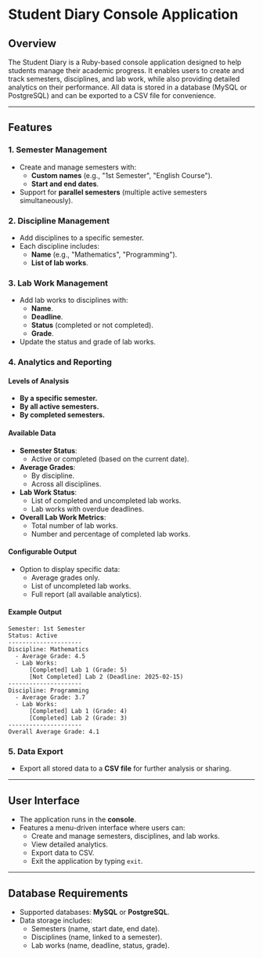 # Student Diary Console Application

## Overview
The Student Diary is a Ruby-based console application designed to help students manage their academic progress. It enables users to create and track semesters, disciplines, and lab work, while also providing detailed analytics on their performance. All data is stored in a database (MySQL or PostgreSQL) and can be exported to a CSV file for convenience.

---

## Features

### 1. **Semester Management**
- Create and manage semesters with:
    - **Custom names** (e.g., "1st Semester", "English Course").
    - **Start and end dates**.
- Support for **parallel semesters** (multiple active semesters simultaneously).

### 2. **Discipline Management**
- Add disciplines to a specific semester.
- Each discipline includes:
    - **Name** (e.g., "Mathematics", "Programming").
    - **List of lab works**.

### 3. **Lab Work Management**
- Add lab works to disciplines with:
    - **Name**.
    - **Deadline**.
    - **Status** (completed or not completed).
    - **Grade**.
- Update the status and grade of lab works.

### 4. **Analytics and Reporting**
#### Levels of Analysis
- **By a specific semester.**
- **By all active semesters.**
- **By completed semesters.**

#### Available Data
- **Semester Status**:
    - Active or completed (based on the current date).
- **Average Grades**:
    - By discipline.
    - Across all disciplines.
- **Lab Work Status**:
    - List of completed and uncompleted lab works.
    - Lab works with overdue deadlines.
- **Overall Lab Work Metrics**:
    - Total number of lab works.
    - Number and percentage of completed lab works.

#### Configurable Output
- Option to display specific data:
    - Average grades only.
    - List of uncompleted lab works.
    - Full report (all available analytics).

#### Example Output
```
Semester: 1st Semester
Status: Active
---------------------
Discipline: Mathematics
  - Average Grade: 4.5
  - Lab Works:
      [Completed] Lab 1 (Grade: 5)
      [Not Completed] Lab 2 (Deadline: 2025-02-15)
---------------------
Discipline: Programming
  - Average Grade: 3.7
  - Lab Works:
      [Completed] Lab 1 (Grade: 4)
      [Completed] Lab 2 (Grade: 3)
---------------------
Overall Average Grade: 4.1
```

### 5. **Data Export**
- Export all stored data to a **CSV file** for further analysis or sharing.

---

## User Interface
- The application runs in the **console**.
- Features a menu-driven interface where users can:
    - Create and manage semesters, disciplines, and lab works.
    - View detailed analytics.
    - Export data to CSV.
    - Exit the application by typing `exit`.

---

## Database Requirements
- Supported databases: **MySQL** or **PostgreSQL**.
- Data storage includes:
    - Semesters (name, start date, end date).
    - Disciplines (name, linked to a semester).
    - Lab works (name, deadline, status, grade).
